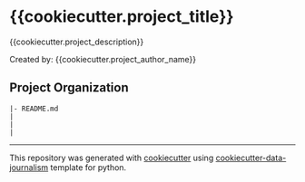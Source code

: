 # {{cookiecutter.project_title}}
{{cookiecutter.project_description}}

Created by: {{cookiecutter.project_author_name}}

## Project Organization
```
|- README.md        
|
|
|

```
---
This repository was generated with [cookiecutter](https://github.com/cookiecutter/cookiecutter) using [cookiecutter-data-journalism](https://github.com/fer-aguirre/cookiecutter-data-journalism.git) template for python.